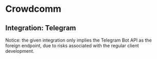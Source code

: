 # Crowdcomm

## Integration: Telegram

Notice: the given integration only implies the Telegram Bot API as the foreign endpoint, due to risks associated with the regular client development.
